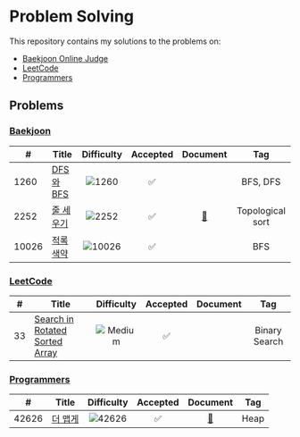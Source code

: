 # Problem Solving
This repository contains my solutions to the problems on:
- [Baekjoon Online Judge](https://www.acmicpc.net/)
- [LeetCode](https://leetcode.com/)
- [Programmers](https://programmers.co.kr/)
## Problems
### [Baekjoon](https://github.com/ymnseol/problem-solving/tree/main/baekjoon)
| # | Title | Difficulty | Accepted | Document | Tag |
|---|-------|:----------:|:--------:|:--------:|:---:|
| 1260 | [DFS와 BFS](https://github.com/ymnseol/problem-solving/tree/main/baekjoon/1260-DFS와-BFS) | ![1260](https://img.shields.io/badge/Silver%20II-silver?style=flat) | ✅ | | BFS, DFS |
| 2252 | [줄 세우기](https://github.com/ymnseol/problem-solving/tree/main/baekjoon/2252-줄-세우기) | ![2252](https://img.shields.io/badge/Gold%20III-gold?style=flat) | ✅ | [📄](https://github.com/ymnseol/problem-solving/tree/main/baekjoon/2252-줄-세우기/README.md) | Topological sort |
| 10026 | [적록색약](https://github.com/ymnseol/problem-solving/tree/main/baekjoon/10026-적록색약) | ![10026](https://img.shields.io/badge/Gold%20V-gold?style=flat) | ✅ |  | BFS |
### [LeetCode](https://github.com/ymnseol/problem-solving/tree/main/leetcode)
| # | Title | Difficulty | Accepted | Document | Tag |
|---|-------|:----------:|:--------:|:--------:|:---:|
| 33 | [Search in Rotated Sorted Array](https://github.com/ymnseol/problem-solving/tree/main/leetcode/33-search-in-rotated-sorted-array) | ![Medium](https://img.shields.io/badge/Medium-gold?style=flat) | ✅ | | Binary Search |
### [Programmers](https://github.com/ymnseol/problem-solving/tree/main/programmers)
| # | Title | Difficulty | Accepted | Document | Tag |
|---|-------|:----------:|:--------:|:--------:|:---:|
| 42626 | [더 맵게](https://github.com/ymnseol/problem-solving/tree/main/programmers/42626-더-맵게) | ![42626](https://img.shields.io/badge/Level%202-gold?style=flat) | ✅ | [📄](https://github.com/ymnseol/problem-solving/tree/main/programmers/42626-더-맵게/README.md)| Heap |